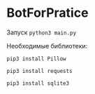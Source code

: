 # BotForPratice

Запуск `python3 main.py`

Необходимые библиотеки:

``pip3 install Pillow``

`pip3 install requests`

`pip3 install sqlite3`
